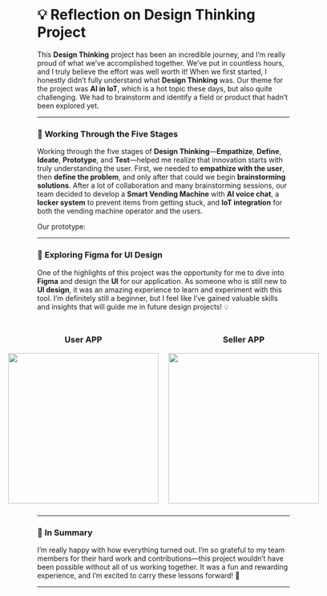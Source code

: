 # 💡 Reflection on Design Thinking Project

This **Design Thinking** project has been an incredible journey, and I’m really proud of what we’ve accomplished together. We’ve put in countless hours, and I truly believe the effort was well worth it! When we first started, I honestly didn’t fully understand what **Design Thinking** was. Our theme for the project was **AI in IoT**, which is a hot topic these days, but also quite challenging. We had to brainstorm and identify a field or product that hadn’t been explored yet.

---

### 🚀 **Working Through the Five Stages**
Working through the five stages of **Design Thinking**—**Empathize**, **Define**, **Ideate**, **Prototype**, and **Test**—helped me realize that innovation starts with truly understanding the user. First, we needed to **empathize with the user**, then **define the problem**, and only after that could we begin **brainstorming solutions**. After a lot of collaboration and many brainstorming sessions, our team decided to develop a **Smart Vending Machine** with **AI voice chat**, a **locker system** to prevent items from getting stuck, and **IoT integration** for both the vending machine operator and the users.

Our prototype:

---

### 🎨 **Exploring Figma for UI Design** 

One of the highlights of this project was the opportunity for me to dive into **Figma** and design the **UI** for our application. As someone who is still new to **UI design**, it was an amazing experience to learn and experiment with this tool. I’m definitely still a beginner, but I feel like I’ve gained valuable skills and insights that will guide me in future design projects! 💡

<div style="display: flex; justify-content: center; align-items: center;">
    <div style="text-align: center; margin: 10px;">
        <h3>User APP</h3>
        <img src="https://github.com/user-attachments/assets/eed22967-4a70-410d-bb1a-020c304000b7" width="300" height="300"/>
    </div>
    <div style="text-align: center; margin: 10px;">
        <h3>Seller APP</h3>
        <img src="https://github.com/user-attachments/assets/2475737e-1c5f-4f90-9f3d-21856dedc9b3" width="300" height="300"/>
    </div>
</div>


---

### 🎉 **In Summary**  
I’m really happy with how everything turned out. I’m so grateful to my team members for their hard work and contributions—this project wouldn’t have been possible without all of us working together. It was a fun and rewarding experience, and I’m excited to carry these lessons forward! 🌟

---


